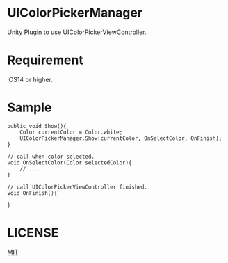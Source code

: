 # UIColorPickerManager

Unity Plugin to use UIColorPickerViewController.

# Requirement

iOS14 or higher.

# Sample

```csharp:
public void Show(){
    Color currentColor = Color.white;
    UIColorPickerManager.Show(currentColor, OnSelectColor, OnFinish);
}

// call when color selected.
void OnSelectColor(Color selectedColor){
    // ...
}

// call UIColorPickerViewController finished.
void OnFinish(){

}
```

# LICENSE

[MIT](LICENSE)
